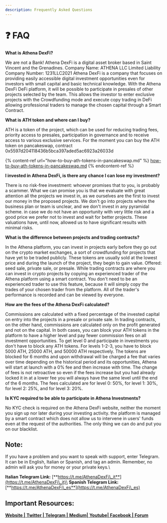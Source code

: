 ```yaml
---
description: Frequently Asked Questions
---
```


# ❓ FAQ

**What is Athena DexFi?**

We are not a Bank! Athena DexFi is a digital asset broker based in Saint Vincent and the Grenadines. Company Name: ATHENA LLC Limited Liability Company Number: 1231LLC2021 Athena DexFi is a company that focuses on providing easily accessible digital investment opportunities even for investors with small capital and basic technical knowledge. With the Athena DexFi DeFi platform, it will be possible to participate in presales of other projects selected by the team. This allows the investor to enter exclusive projects with the Crowdfunding mode and execute copy trading in DeFi allowing professional traders to manage the chosen capital through a Smart Contract.

**What is ATH token and where can I buy?**

ATH is a token of the project, which can be used for reducing trading fees, priority access to presales, participation in governance and to receive access to various exclusive services. For the moment you can buy the ATH token on pancakeswap, contract 0x5597d204118436b5bca397aded5ac6923a26033d

{% content-ref url="how-to-buy-ath-tokens-in-pancakeswap.md" %}
[how-to-buy-ath-tokens-in-pancakeswap.md](how-to-buy-ath-tokens-in-pancakeswap.md)
{% endcontent-ref %}

**I invested in Athena DexFi, is there any chance I can lose my investment?**

There is no risk-free investment: whoever promises that to you, is probably a scammer. What we can promise you is that we evaluate with great attention all the projects we invest in, as we ourselves are the first to invest our money in the proposed projects. We don't go into projects where the business plan or team is unclear, and we don't invest in any pyramidal scheme. in case we do not have an opportunity with very little risk and a good price we prefer not to invest and wait for better projects. These valuations have, until now, allowed us to have significant results with minimal risks.

**What is the difference between projects and trading contracts?**

In the Athena platform, you can invest in projects early before they go out on the crypto market exchanges, a sort of crowdfunding for projects that have yet to be traded publicly. These tokens are usually sold at the lowest price and during the launch of the project, they begin to gain value. Offered: seed sale, private sale, or presale. While trading contracts are where you can invest in crypto projects by copying an experienced trader of the Athena platform using a smart contract. You don't need to be an experienced trader to use this feature, because it will simply copy the trades of your chosen trader from the platform. All of the trader's performance is recorded and can be viewed by everyone.

**How are the fees of the Athena DexFi calculated?**

Commissions are calculated with a fixed percentage of the invested capital on entry into the projects in a presale or private sale. In trading contracts, on the other hand, commissions are calculated only on the profit generated and not on the capital. In both cases, you can block your ATH tokens in the platform to have a higher level and pay fewer commission fees on all investment opportunities. To get level 0 and participate in investments you don't have to block any ATH tokens. For levels 1-2-3, you have to block 5000 ATH, 25000 ATH, and 50000 ATH respectively. The tokens are blocked for 6 months and upon withdrawal will be charged a fee that varies over time depending on the historical period and its opportunities, Athena will start at launch with a 0% fee and then increase with time. The change of fees is not retroactive so even if the fees increase but you had already locked it in at a lower fee you will always have the same level until the end of the 6 months. The fees calculated are for level 0: 50%, for level 1: 30%, for level 2: 25%, and for level 3: 20%.

**Is KYC required to be able to participate in Athena Investments?**

No KYC check is required on the Athena DexFi website, neither the moment you sign up nor later during your investing activity. the platform is managed by a smart contract which does not allow us to intervene in users' funds even at the request of the authorities. The only thing we can do and put you on our blacklist.

## Note:

If you have a problem and you want to speak with support, enter Telegram. It can be in English, Italian or Spanish, and tag an admin. Remember, no admin will ask you for money or your private keys.\


**Italian Telegram Link:** [**https://t.me/AthenaDexFi\_it**](https://t.me/AthenaDexFi\_it)\
**Spanish Telegram Link:** [**https://t.me/AthenaDexFi\_es**](https://t.me/AthenaDexFi\_es)

## Important Resources:

[**Website |** ](https://athenadexfi.io/)[**Twitter |** ](https://twitter.com/AthenaDexFi)[**Telegram |** ](https://t.me/AthenaDexFi\_Main)[**Medium|** ](https://medium.com/@AthenaDexFi)[**Youtube|** ](https://www.youtube.com/@AthenaDexFi)[**Facebook |** ](https://www.facebook.com/AthenaDexFi)[**Forum**](https://forum.athenadexfi.io/)
